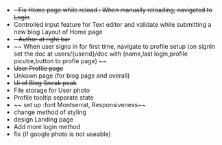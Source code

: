 - ~~- Fix Home page while reload : When manually reloading, navigated to Login~~
- Controlled input feature for Text editor and validate while submitting a new blog Layout of Home page
- ~~- Author at right bar~~
- ~~ When user signs in for first time, navigate to profile setup (on signIn set the doc at users/{userid}/doc with (name,last login,profile picutre,button to profle page) ~~
- ~~User Profile page~~
- Unkown page (for blog page and overall)
- ~~Ui of Blog Sneak peak~~
- File storage for User photo
- Profile tooltip separate state
- ~~ set up :font Montserrat, Responsiveness~~
- change method of styling
- design Landing page
- Add more login method
- fix (if google photo is not useable)

